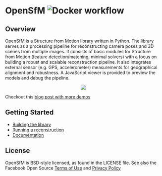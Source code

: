 OpenSfM ![Docker workflow](https://github.com/mapillary/opensfm/workflows/Docker%20CI/badge.svg)
=======

## Overview
OpenSfM is a Structure from Motion library written in Python. The library serves as a processing pipeline for reconstructing camera poses and 3D scenes from multiple images. It consists of basic modules for Structure from Motion (feature detection/matching, minimal solvers) with a focus on building a robust and scalable reconstruction pipeline. It also integrates external sensor (e.g. GPS, accelerometer) measurements for geographical alignment and robustness. A JavaScript viewer is provided to preview the models and debug the pipeline.

<p align="center">
  <img src="https://opensfm.org/docs/_images/berlin_viewer.jpg" />
</p>

Checkout this [blog post with more demos](http://blog.mapillary.com/update/2014/12/15/sfm-preview.html)


## Getting Started

* [Building the library][]
* [Running a reconstruction][]
* [Documentation][]


[Building the library]: https://opensfm.org/docs/building.html (OpenSfM building instructions)
[Running a reconstruction]: https://opensfm.org/docs/using.html (OpenSfM usage)
[Documentation]: https://opensfm.org/docs/ (OpenSfM documentation)

## License
OpenSfM is BSD-style licensed, as found in the LICENSE file.  See also the Facebook Open Source [Terms of Use][] and [Privacy Policy][]

[Terms of Use]: https://opensource.facebook.com/legal/terms (Facebook Open Source - Terms of Use)
[Privacy Policy]: https://opensource.facebook.com/legal/privacy (Facebook Open Source - Privacy Policy)
